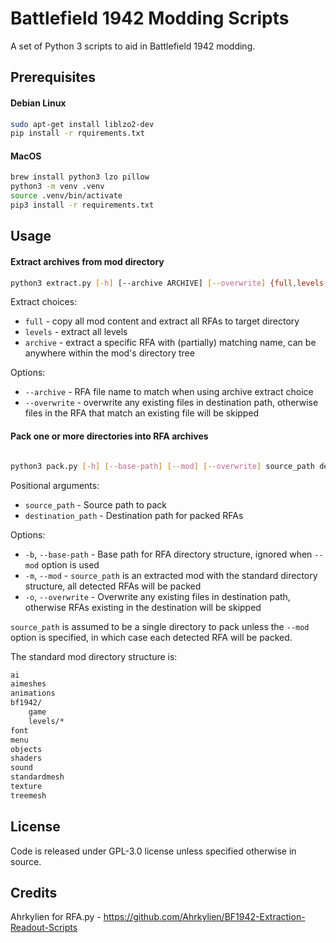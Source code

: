 # Battlefield 1942 Modding Scripts

A set of Python 3 scripts to aid in Battlefield 1942 modding.

## Prerequisites

#### Debian Linux
```bash
sudo apt-get install liblzo2-dev
pip install -r rquirements.txt
```

#### MacOS
```bash
brew install python3 lzo pillow
python3 -m venv .venv
source .venv/bin/activate
pip3 install -r requirements.txt
```

## Usage

#### Extract archives from mod directory

```bash
python3 extract.py [-h] [--archive ARCHIVE] [--overwrite] {full,levels,archive} mod_path destination_path
```

Extract choices:
* `full` - copy all mod content and extract all RFAs to target directory
* `levels` - extract all levels
* `archive` - extract a specific RFA with (partially) matching name, can be anywhere within the mod's directory tree

Options:
* `--archive` - RFA file name to match when using archive extract choice
* `--overwrite` - overwrite any existing files in destination path, otherwise files in the RFA that match an existing file will be skipped

#### Pack one or more directories into RFA archives

```bash

python3 pack.py [-h] [--base-path] [--mod] [--overwrite] source_path destination_path
```

Positional arguments:
* `source_path` - Source path to pack
* `destination_path` - Destination path for packed RFAs

Options:
* `-b`, `--base-path` - Base path for RFA directory structure, ignored when `--mod` option is used
* `-m`, `--mod` - `source_path` is an extracted mod with the standard directory structure, all detected RFAs will be packed
* `-o`, `--overwrite` - Overwrite any existing files in destination path, otherwise RFAs existing in the destination will be skipped

`source_path` is assumed to be a single directory to pack unless the `--mod` option is specified, in which case each detected RFA will be packed.

The standard mod directory structure is:

```bash
ai
aimeshes
animations
bf1942/
    game
    levels/*
font
menu
objects
shaders
sound
standardmesh
texture
treemesh
```

## License

Code is released under GPL-3.0 license unless specified otherwise in source. 

## Credits

Ahrkylien for RFA.py - https://github.com/Ahrkylien/BF1942-Extraction-Readout-Scripts
